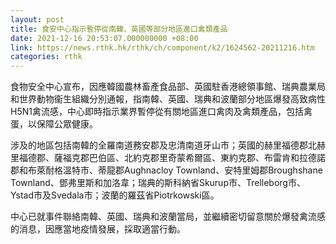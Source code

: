 ```yaml
---
layout: post
title: 食安中心指示暫停從南韓、英國等部分地區進口禽類產品
date: 2021-12-16 20:53:07.000000000 +08:00
link: https://news.rthk.hk/rthk/ch/component/k2/1624562-20211216.htm
categories: rthk
---
```


食物安全中心宣布，因應韓國農林畜產食品部、英國駐香港總領事館、瑞典農業局和世界動物衞生組織分別通報，指南韓、英國、瑞典和波蘭部分地區爆發高致病性H5N1禽流感，中心即時指示業界暫停從有關地區進口禽肉及禽類產品，包括禽蛋，以保障公眾健康。

涉及的地區包括南韓的全羅南道務安郡及忠清南道牙山市；英國的赫里福德郡北赫里福德郡、薩福克郡巴伯區、北約克郡里奇蒙希爾區、東約克郡、布雷肯和拉德諾郡和布萊耐格溫特市、蒂龍郡Aughnacloy Townland、安特里姆郡Broughshane Townland、鄧弗里斯和加洛韋；瑞典的斯科納省Skurup市、Trelleborg市、Ystad市及Svedala市；波蘭的羅茲省Piotrkowski區。

中心已就事件聯絡南韓、英國、瑞典和波蘭當局，並繼續密切留意關於爆發禽流感的消息，因應當地疫情發展，採取適當行動。
